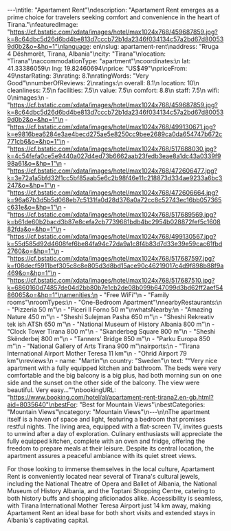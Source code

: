 ---\ntitle: "Apartament Rent"\ndescription: "Apartament Rent emerges as a prime choice for travelers seeking comfort and convenience in the heart of Tirana."\nfeaturedImage: "https://cf.bstatic.com/xdata/images/hotel/max1024x768/459687859.jpg?k=8c64dbc5d26d6bd4be813d7cccb72b1da2346f034134c57a2bd67d800539d0b2&o=&hp=1"\nlanguage: en\nslug: apartament-rent\naddress: "Rruga 4 Dëshmorët, Tirana, Albania"\ncity: "Tirana"\nlocation: "Tirana"\naccommodationType: "apartment"\ncoordinates:\n  lat: 41.33386059\n  lng: 19.82460694\nprice: "US$49"\npriceFrom: 49\nstarRating: 3\nrating: 8.1\nratingWords: "Very Good"\nnumberOfReviews: 2\nratings:\n  overall: 8.1\n  location: 10\n  cleanliness: 7.5\n  facilities: 7.5\n  value: 7.5\n  comfort: 8.8\n  staff: 7.5\n  wifi: 0\nimages:\n  - "https://cf.bstatic.com/xdata/images/hotel/max1024x768/459687859.jpg?k=8c64dbc5d26d6bd4be813d7cccb72b1da2346f034134c57a2bd67d800539d0b2&o=&hp=1"\n  - "https://cf.bstatic.com/xdata/images/hotel/max1024x768/499130671.jpg?k=e9816bea6284e3ae4becd275ae5e8250cc9bee2689ca0da654747b672c771cb6&o=&hp=1"\n  - "https://cf.bstatic.com/xdata/images/hotel/max1024x768/517688030.jpg?k=4c54fefa0ce5e9440a027d4ed73b6662aab23fedb3eae8a1dc43a0339f998a61&o=&hp=1"\n  - "https://cf.bstatic.com/xdata/images/hotel/max1024x768/472606477.jpg?k=3e72a1a5bfd32f1cc5bf85aab5e6c2b98f46e11c218873d334ae9233a6bc3247&o=&hp=1"\n  - "https://cf.bstatic.com/xdata/images/hotel/max1024x768/472606664.jpg?k=96a67b3d5b5d068eb7c5131fa0d28d376a0a72cc8c52743ec16bb057365c631e&o=&hp=1"\n  - "https://cf.bstatic.com/xdata/images/hotel/max1024x768/517689569.jpg?k=b61de60b2bacd3b87e8cefa2cb7739681bdb4bc2954b028872fef5c160882fda&o=&hp=1"\n  - "https://cf.bstatic.com/xdata/images/hotel/max1024x768/499130567.jpg?k=55d585d92d4608fef6be84fa94c72da9a1c8f4b83d7d33e39e59cac61fbd2760&o=&hp=1"\n  - "https://cf.bstatic.com/xdata/images/hotel/max1024x768/517687597.jpg?k=f08decf5911bef305c8c8e805d3d8bd15ace90c46219017c4d9f898b88f9a469&o=&hp=1"\n  - "https://cf.bstatic.com/xdata/images/hotel/max1024x768/517687510.jpg?k=6860160d74857de04d2bb80b7e1cb2de08b099b647099d3bd62ff2aef5486065&o=&hp=1"\namenities:\n  - "Free WiFi"\n  - "Family rooms"\nroomTypes:\n  - "One-Bedroom Apartment"\nnearbyRestaurants:\n  - "Pizzeria 50 m"\n  - "Piceri Il Forno 50 m"\nwhatsNearby:\n  - "Amazing Nature 450 m"\n  - "Sheshi Sulejman Pasha 650 m"\n  - "Sheshi Rekreativ tek ish ATSh 650 m"\n  - "National Museum of History Albania 800 m"\n  - "Clock Tower Tirana 800 m"\n  - "Skanderbeg Square 800 m"\n  - "Sheshi Skënderbej 800 m"\n  - "Tanners' Bridge 850 m"\n  - "Parku Europa 850 m"\n  - "National Gallery of Arts Tirana 900 m"\nairports:\n  - "Tirana International Airport Mother Teresa 11 km"\n  - "Ohrid Airport 79 km"\nreviews:\n  - name: "Martin"\n    country: "Sweden"\n    text: "“Very nice apartment with a fully equipped kitchen and bathroom. The beds were very comfortable and the big balcony is a big plus, had both morning sun on one side and the sunset on the other side of the balcony. The view were beautiful. Very easy...”"\nbookingURL: "https://www.booking.com/hotel/al/apartament-rent-tirana2.en-gb.html?aid=8035640"\nbestFor: "Best for Mountain Views"\nbestCategories: "Mountain Views"\ncategory: "Mountain Views"\n---\n\nThe apartment itself is a haven of space and light, featuring a bedroom that promises restful nights. The living area, equipped with a flat-screen TV, invites guests to unwind after a day of exploration. Culinary enthusiasts will appreciate the fully equipped kitchen, complete with an oven and fridge, offering the freedom to prepare meals at their leisure. Despite its central location, the apartment assures a peaceful ambiance with its quiet street views.

For those looking to immerse themselves in the local culture, Apartament Rent is conveniently located near several of Tirana's cultural jewels, including the National Theatre of Opera and Ballet of Albania, the National Museum of History Albania, and the Toptani Shopping Centre, catering to both history buffs and shopping aficionados alike. Accessibility is seamless, with Tirana International Mother Teresa Airport just 14 km away, making Apartament Rent an ideal base for both short visits and extended stays in Albania's captivating capital.